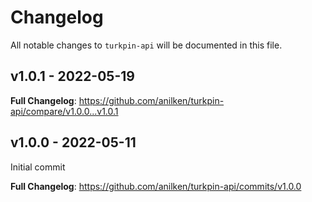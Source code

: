 # Changelog

All notable changes to `turkpin-api` will be documented in this file.

## v1.0.1 - 2022-05-19

**Full Changelog**: https://github.com/anilken/turkpin-api/compare/v1.0.0...v1.0.1

## v1.0.0 - 2022-05-11

Initial commit

**Full Changelog**: https://github.com/anilken/turkpin-api/commits/v1.0.0
